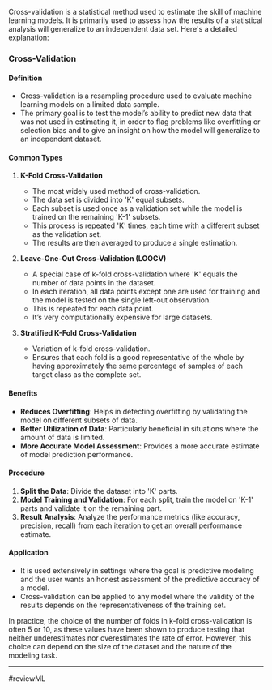 Cross-validation is a statistical method used to estimate the skill of machine learning models. It is primarily used to assess how the results of a statistical analysis will generalize to an independent data set. Here's a detailed explanation:

### Cross-Validation

#### Definition
- Cross-validation is a resampling procedure used to evaluate machine learning models on a limited data sample.
- The primary goal is to test the model’s ability to predict new data that was not used in estimating it, in order to flag problems like overfitting or selection bias and to give an insight on how the model will generalize to an independent dataset.

#### Common Types
1. **K-Fold Cross-Validation**
   - The most widely used method of cross-validation.
   - The data set is divided into 'K' equal subsets.
   - Each subset is used once as a validation set while the model is trained on the remaining 'K-1' subsets.
   - This process is repeated 'K' times, each time with a different subset as the validation set.
   - The results are then averaged to produce a single estimation.

2. **Leave-One-Out Cross-Validation (LOOCV)**
   - A special case of k-fold cross-validation where 'K' equals the number of data points in the dataset.
   - In each iteration, all data points except one are used for training and the model is tested on the single left-out observation.
   - This is repeated for each data point.
   - It’s very computationally expensive for large datasets.

3. **Stratified K-Fold Cross-Validation**
   - Variation of k-fold cross-validation.
   - Ensures that each fold is a good representative of the whole by having approximately the same percentage of samples of each target class as the complete set.

#### Benefits
- **Reduces Overfitting**: Helps in detecting overfitting by validating the model on different subsets of data.
- **Better Utilization of Data**: Particularly beneficial in situations where the amount of data is limited.
- **More Accurate Model Assessment**: Provides a more accurate estimate of model prediction performance.

#### Procedure
1. **Split the Data**: Divide the dataset into 'K' parts.
2. **Model Training and Validation**: For each split, train the model on 'K-1' parts and validate it on the remaining part.
3. **Result Analysis**: Analyze the performance metrics (like accuracy, precision, recall) from each iteration to get an overall performance estimate.

#### Application
- It is used extensively in settings where the goal is predictive modeling and the user wants an honest assessment of the predictive accuracy of a model.
- Cross-validation can be applied to any model where the validity of the results depends on the representativeness of the training set.

In practice, the choice of the number of folds in k-fold cross-validation is often 5 or 10, as these values have been shown to produce testing that neither underestimates nor overestimates the rate of error. However, this choice can depend on the size of the dataset and the nature of the modeling task.

---
#reviewML